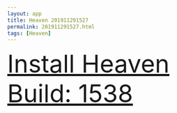 ```yaml
---
layout: app
title: Heaven 201911291527
permalink: 201911291527.html
tags: [Heaven]
---
```

<div class="pure-g">
    <div class="pure-u-1-1" style="font-size: 4em">
        <a class="pure-button-primary" href="itms-services://?action=download-manifest&url=https%3A%2F%2Flitsungyisigono.github.io%2FTestScript%2Fmanifests%2F201911291527.plist"><i class="fa fa-download" aria-hidden="true"></i>Install Heaven Build: 1538</a>
    </div>
</div>
